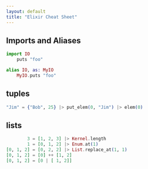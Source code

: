 ```yaml
---
layout: default
title: "Elixir Cheat Sheet"
---
```


## Imports and Aliases

```elixir
import IO
	puts "foo"

alias IO, as: MyIO
	MyIO.puts "foo"
```

## tuples

```elixir
"Jim" = {"Bob", 25} |> put_elem(0, "Jim") |> elem(0)
```

## lists

```elixir
        3 = [1, 2, 3] |> Kernel.length
        1 = [0, 1, 2] |> Enum.at(1)
[0, 1, 2] = [0, 2, 2] |> List.replace_at(1, 1)
[0, 1, 2] = [0] ++ [1, 2]
[0, 1, 2] = [0 | [ 1, 2]]
```
